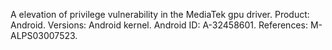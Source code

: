 A elevation of privilege vulnerability in the MediaTek gpu driver. Product: Android. Versions: Android kernel. Android ID: A-32458601. References: M-ALPS03007523.